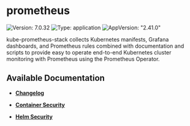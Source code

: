 # prometheus

![Version: 7.0.32](https://img.shields.io/badge/Version-7.0.32-informational?style=flat-square) ![Type: application](https://img.shields.io/badge/Type-application-informational?style=flat-square) ![AppVersion: "2.41.0"](https://img.shields.io/badge/AppVersion-"2.41.0"-informational?style=flat-square)

kube-prometheus-stack collects Kubernetes manifests, Grafana dashboards, and Prometheus rules combined with documentation and scripts to provide easy to operate end-to-end Kubernetes cluster monitoring with Prometheus using the Prometheus Operator.

## Available Documentation

- [**Changelog**](CHANGELOG)

- [**Container Security**](container-security)

- [**Helm Security**](helm-security)

